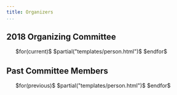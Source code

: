 ```yaml
---
title: Organizers
...
```


<!-- TODO less padding around the bubbles -->
<!-- TODO move to CSS and unify with all pages -->
<!-- TODO and make this a template -->

<h2>2018 Organizing Committee</h2>

<div style="max-width: 90%;">
<ul class="personList">
$for(current)$
$partial("templates/person.html")$
$endfor$
</ul>
</div>

<!-- TODO why is daniel showing up below this?? some kind of off-by-one error lol -->

<h2>Past Committee Members</h2>

<div style="max-width: 750px;">
<ul class="personList">
$for(previous)$
$partial("templates/person.html")$
$endfor$
</ul>
</div>

